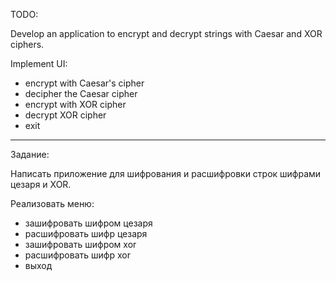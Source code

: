 TODO:

Develop an application to encrypt and decrypt strings with Caesar and XOR ciphers. 

Implement UI:

- encrypt with Caesar's cipher
 - decipher the Caesar cipher
 - encrypt with XOR cipher
 - decrypt XOR cipher
 - exit
-------------------------------------
Задание:

Написать приложение для шифрования и расшифровки строк шифрами цезаря и XOR.

Реализовать меню:

- зашифровать шифром цезаря
- расшифровать шифр цезаря
- зашифровать шифром xor
- расшифровать шифр xor
- выход
